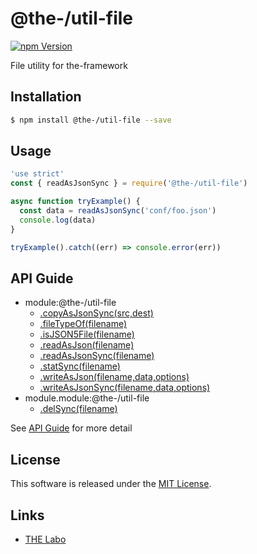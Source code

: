@the-/util-file
==========

<!---
This file is generated by @the-/templates. Do not update manually.
--->

<!-- Badge Start -->
<a name="badges"></a>

[![npm Version][bd_npm_shield_url]][bd_npm_url]

[bd_repo_url]: https://github.com/the-labo/the
[bd_npm_url]: http://www.npmjs.org/package/@the-/util-file
[bd_npm_shield_url]: http://img.shields.io/npm/v/@the-/util-file.svg?style=flat

<!-- Badge End -->


<!-- Description Start -->
<a name="description"></a>

File utility for the-framework

<!-- Description End -->


<!-- Overview Start -->
<a name="overview"></a>




<!-- Overview End -->


<!-- Sections Start -->
<a name="sections"></a>

<!-- Section from "doc/readme/01.Installation.md.hbs" Start -->

<a name="section-doc-readme-01-installation-md"></a>

Installation
-----

```bash
$ npm install @the-/util-file --save
```


<!-- Section from "doc/readme/01.Installation.md.hbs" End -->

<!-- Section from "doc/readme/02.Usage.md.hbs" Start -->

<a name="section-doc-readme-02-usage-md"></a>

Usage
---------

```javascript
'use strict'
const { readAsJsonSync } = require('@the-/util-file')

async function tryExample() {
  const data = readAsJsonSync('conf/foo.json')
  console.log(data)
}

tryExample().catch((err) => console.error(err))

```


<!-- Section from "doc/readme/02.Usage.md.hbs" End -->


<!-- Sections Start -->

<a name="api"></a>

## API Guide


- module:@the-/util-file
  - [.copyAsJsonSync(src,dest)](./doc/api/api.md#module_@the-/util-file.copyAsJsonSync)
  - [.fileTypeOf(filename)](./doc/api/api.md#module_@the-/util-file.fileTypeOf)
  - [.isJSON5File(filename)](./doc/api/api.md#module_@the-/util-file.isJSON5File)
  - [.readAsJson(filename)](./doc/api/api.md#module_@the-/util-file.readAsJson)
  - [.readAsJsonSync(filename)](./doc/api/api.md#module_@the-/util-file.readAsJsonSync)
  - [.statSync(filename)](./doc/api/api.md#module_@the-/util-file.statSync)
  - [.writeAsJson(filename,data,options)](./doc/api/api.md#module_@the-/util-file.writeAsJson)
  - [.writeAsJsonSync(filename,data,options)](./doc/api/api.md#module_@the-/util-file.writeAsJsonSync)
- module.module:@the-/util-file
  - [.delSync(filename)](./doc/api/api.md#module.module_@the-/util-file.delSync)

See [API Guide](./doc/api/api.md) for more detail


<!-- LICENSE Start -->
<a name="license"></a>

License
-------
This software is released under the [MIT License](https://github.com/the-labo/the/blob/master/LICENSE).

<!-- LICENSE End -->


<!-- Links Start -->
<a name="links"></a>

Links
------

+ [THE Labo][the_labo_url]

[the_labo_url]: https://github.com/the-labo

<!-- Links End -->
